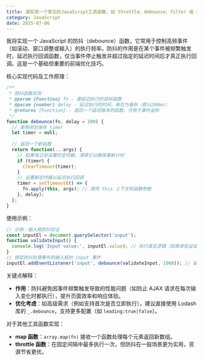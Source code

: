```yaml
---
title: 请实现一个常见的JavaScript工具函数，如 throttle、debounce、filter 或 map。
category: JavaScript
date: 2025-07-06
---
```

我将实现一个 JavaScript 的防抖（debounce）函数，它常用于控制高频事件（如滚动、窗口调整或输入）的执行频率。防抖的作用是在某个事件被频繁触发时，延迟执行回调函数，仅当事件停止触发并超过指定的延迟时间后才真正执行回调。这是一个基础但重要的前端优化技巧。

核心实现代码及工作原理：
```javascript
/**
 * 防抖函数实现
 * @param {Function} fn - 要延迟执行的目标函数
 * @param {number} delay - 延迟执行的时间，单位为毫秒（默认200ms）
 * @returns {Function} - 返回一个延迟版本的函数，可用于事件监听
 */
function debounce(fn, delay = 200) {
  // 使用闭包保存 timer
  let timer = null;
  
  // 返回一个新函数
  return function(...args) {
    // 如果有之前设置的定时器，清除它以确保重新计时
    if (timer) {
      clearTimeout(timer);
    }
    // 设置新定时器以延迟执行回调
    timer = setTimeout(() => {
      fn.apply(this, args); // 透传 this 上下文和函数参数
    }, delay);
  };
}
```

使用示例：
```javascript
// 示例：输入框防抖验证
const inputEl = document.querySelector('input');
function validateInput() {
  console.log('Input value:', inputEl.value); // 执行真实逻辑（如表单验证或搜索请求）
}
// 绑定防抖处理事件到输入框的 input 事件
inputEl.addEventListener('input', debounce(validateInput, 1000)); // 延迟1秒执行验证
```
关键点解释：
- **作用**：防抖避免因事件频繁触发导致的性能问题（如防止 AJAX 请求在每次输入变化时都执行），提升页面效率和响应体验。
- **优化考虑**：如高级需求（例如支持首次是否立即执行），建议直接使用 Lodash 库的 `_.debounce`，支持更多配置（如 `leading:true|false`）。
  
对于其他工具函数实现：
- **map 函数**：`array.map(fn)` 接收一个函数处理每个元素返回新数组。
- **throttle 函数**：在固定间隔中最多执行一次，但防抖在一般场景更为实用，资源节省更优。
